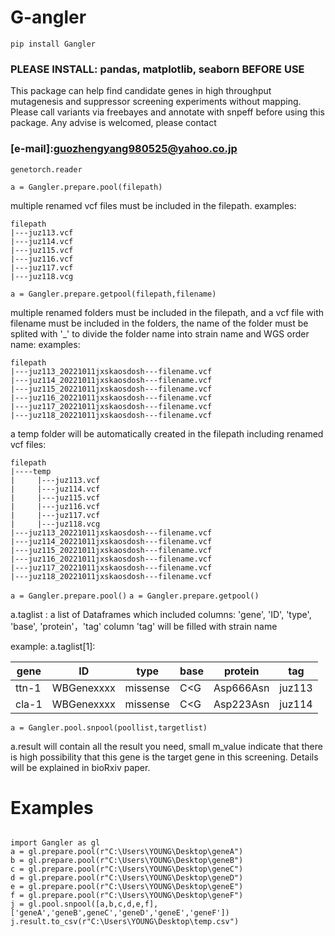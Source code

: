 # G-angler



```pip install Gangler```
### PLEASE INSTALL: pandas, matplotlib, seaborn BEFORE USE
This package can help find candidate genes in high throughput mutagenesis and suppressor screening experiments
without mapping.
Please call variants via freebayes and annotate with snpeff before using this package.
Any advise is welcomed, please contact
 ### [e-mail]:guozhengyang980525@yahoo.co.jp


```genetorch.reader```

```a = Gangler.prepare.pool(filepath)```

   multiple renamed vcf files must be included in the filepath.
   examples:
```
filepath
|---juz113.vcf
|---juz114.vcf
|---juz115.vcf
|---juz116.vcf
|---juz117.vcf
|---juz118.vcg
```

```a = Gangler.prepare.getpool(filepath,filename)```

   multiple renamed folders must be included in the filepath, and a vcf file with filename must be included
   in the folders, the name of the folder must be splited with '_' to divide the folder name into strain name and
   WGS order name:
examples:
```
filepath
|---juz113_20221011jxskaosdosh---filename.vcf
|---juz114_20221011jxskaosdosh---filename.vcf
|---juz115_20221011jxskaosdosh---filename.vcf
|---juz116_20221011jxskaosdosh---filename.vcf
|---juz117_20221011jxskaosdosh---filename.vcf
|---juz118_20221011jxskaosdosh---filename.vcf
```


a temp folder will be automatically created in the filepath including renamed vcf files:
  ```
filepath
|----temp
|     |---juz113.vcf
|     |---juz114.vcf
|     |---juz115.vcf
|     |---juz116.vcf
|     |---juz117.vcf
|     |---juz118.vcg
|---juz113_20221011jxskaosdosh---filename.vcf
|---juz114_20221011jxskaosdosh---filename.vcf
|---juz115_20221011jxskaosdosh---filename.vcf
|---juz116_20221011jxskaosdosh---filename.vcf
|---juz117_20221011jxskaosdosh---filename.vcf
|---juz118_20221011jxskaosdosh---filename.vcf
```



```a = Gangler.prepare.pool()```
         ```a = Gangler.prepare.getpool()```

   a.taglist : a list of Dataframes which included columns: 'gene', 'ID', 'type', 'base', 'protein'，'tag'
   column 'tag' will be filled with strain name

example:
   a.taglist[1]:

|   gene |    ID      |   type   | base | protein |     tag |
| ---- | -------- |  ------ |  -------  |  ----  | -----  |
| ttn-1 | WBGenexxxx  | missense | C<G | Asp666Asn | juz113 |
| cla-1 | WBGenexxxx  | missense | C<G | Asp223Asn | juz114 |


```a = Gangler.pool.snpool(poollist,targetlist)```

a.result will contain all the result you need, small m_value indicate that there is high possibility that this gene is the target gene in this screening. Details will be explained in bioRxiv paper. 

# Examples

```

import Gangler as gl
a = gl.prepare.pool(r"C:\Users\YOUNG\Desktop\geneA")
b = gl.prepare.pool(r"C:\Users\YOUNG\Desktop\geneB")
c = gl.prepare.pool(r"C:\Users\YOUNG\Desktop\geneC")
d = gl.prepare.pool(r"C:\Users\YOUNG\Desktop\geneD")
e = gl.prepare.pool(r"C:\Users\YOUNG\Desktop\geneE")
f = gl.prepare.pool(r"C:\Users\YOUNG\Desktop\geneF")
j = gl.pool.snpool([a,b,c,d,e,f],['geneA','geneB',geneC','geneD','geneE','geneF'])
j.result.to_csv(r"C:\Users\YOUNG\Desktop\temp.csv")

```